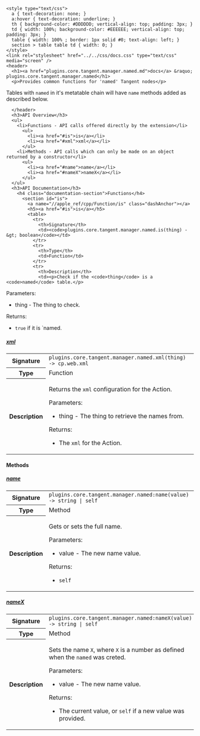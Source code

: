     <style type="text/css">
      a { text-decoration: none; }
      a:hover { text-decoration: underline; }
      th { background-color: #DDDDDD; vertical-align: top; padding: 3px; }
      td { width: 100%; background-color: #EEEEEE; vertical-align: top; padding: 3px; }
      table { width: 100% ; border: 1px solid #0; text-align: left; }
      section > table table td { width: 0; }
    </style>
    <link rel="stylesheet" href="../../css/docs.css" type="text/css" media="screen" />
    <header>
      <h1><a href="plugins.core.tangent.manager.named.md">docs</a> &raquo; plugins.core.tangent.manager.named</h1>
      <p>Provides common functions for 'named' Tangent nodes</p>
<p>Tables with <code>named</code> in it's metatable chain will have <code>name</code> methods added
as described below.</p>

      </header>
      <h3>API Overview</h3>
      <ul>
        <li>Functions - API calls offered directly by the extension</li>
          <ul>
            <li><a href="#is">is</a></li>
            <li><a href="#xml">xml</a></li>
          </ul>
        <li>Methods - API calls which can only be made on an object returned by a constructor</li>
          <ul>
            <li><a href="#name">name</a></li>
            <li><a href="#nameX">nameX</a></li>
          </ul>
      </ul>
      <h3>API Documentation</h3>
        <h4 class="documentation-section">Functions</h4>
          <section id="is">
            <a name="//apple_ref/cpp/Function/is" class="dashAnchor"></a>
            <h5><a href="#is">is</a></h5>
            <table>
              <tr>
                <th>Signature</th>
                <td><code>plugins.core.tangent.manager.named.is(thing) -&gt; boolean</code></td>
              </tr>
              <tr>
                <th>Type</th>
                <td>Function</td>
              </tr>
              <tr>
                <th>Description</th>
                <td><p>Check if the <code>thing</code> is a <code>named</code> table.</p>
<p>Parameters:</p>
<ul>
<li>thing     - The thing to check.</li>
</ul>
<p>Returns:</p>
<ul>
<li><code>true</code> if it is `named.</li>
</ul>
</td>
              </tr>
            </table>
          </section>
          <section id="xml">
            <a name="//apple_ref/cpp/Function/xml" class="dashAnchor"></a>
            <h5><a href="#xml">xml</a></h5>
            <table>
              <tr>
                <th>Signature</th>
                <td><code>plugins.core.tangent.manager.named.xml(thing) -&gt; cp.web.xml</code></td>
              </tr>
              <tr>
                <th>Type</th>
                <td>Function</td>
              </tr>
              <tr>
                <th>Description</th>
                <td><p>Returns the <code>xml</code> configuration for the Action.</p>
<p>Parameters:</p>
<ul>
<li>thing     - The thing to retrieve the names from.</li>
</ul>
<p>Returns:</p>
<ul>
<li>The <code>xml</code> for the Action.</li>
</ul>
</td>
              </tr>
            </table>
          </section>
        <h4 class="documentation-section">Methods</h4>
          <section id="name">
            <a name="//apple_ref/cpp/Method/name" class="dashAnchor"></a>
            <h5><a href="#name">name</a></h5>
            <table>
              <tr>
                <th>Signature</th>
                <td><code>plugins.core.tangent.manager.named:name(value) -&gt; string | self</code></td>
              </tr>
              <tr>
                <th>Type</th>
                <td>Method</td>
              </tr>
              <tr>
                <th>Description</th>
                <td><p>Gets or sets the full name.</p>
<p>Parameters:</p>
<ul>
<li>value - The new name value.</li>
</ul>
<p>Returns:</p>
<ul>
<li><code>self</code></li>
</ul>
</td>
              </tr>
            </table>
          </section>
          <section id="nameX">
            <a name="//apple_ref/cpp/Method/nameX" class="dashAnchor"></a>
            <h5><a href="#nameX">nameX</a></h5>
            <table>
              <tr>
                <th>Signature</th>
                <td><code>plugins.core.tangent.manager.named:nameX(value) -&gt; string | self</code></td>
              </tr>
              <tr>
                <th>Type</th>
                <td>Method</td>
              </tr>
              <tr>
                <th>Description</th>
                <td><p>Sets the name <code>X</code>, where <code>X</code> is a number as defined when the <code>named</code> was creted.</p>
<p>Parameters:</p>
<ul>
<li>value - The new name value.</li>
</ul>
<p>Returns:</p>
<ul>
<li>The current value, or <code>self</code> if a new value was provided.</li>
</ul>
</td>
              </tr>
            </table>
          </section>
